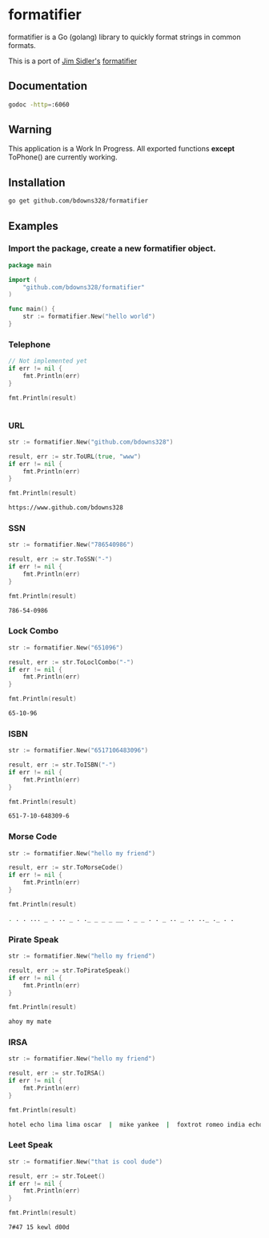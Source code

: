 # formatifier

formatifier is a Go (golang) library to quickly format strings in common formats.

This is a port of [Jim Sidler's](https://github.com/jvsidler) [formatifier](https://github.com/jvsidler/formatifier) 

## Documentation

```bash
godoc -http=:6060
```

## Warning

This application is a Work In Progress.  All exported functions __except__ ToPhone() are currently working.

## Installation

```bash
go get github.com/bdowns328/formatifier
```

## Examples

### Import the package, create a new formatifier object.

```Go
package main

import (
    "github.com/bdowns328/formatifier"
)

func main() {
    str := formatifier.New("hello world")
}
```

### Telephone

```Go
// Not implemented yet
if err != nil {
    fmt.Println(err)
}

fmt.Println(result)
```
```bash

```

### URL

```Go
str := formatifier.New("github.com/bdowns328")

result, err := str.ToURL(true, "www")
if err != nil {
    fmt.Println(err)
}

fmt.Println(result)
```
```bash
https://www.github.com/bdowns328
```

### SSN

```Go
str := formatifier.New("786540986")

result, err := str.ToSSN("-")
if err != nil {
    fmt.Println(err)
}

fmt.Println(result)
```
```bash
786-54-0986
```

### Lock Combo

```Go
str := formatifier.New("651096")

result, err := str.ToLoclCombo("-")
if err != nil {
    fmt.Println(err)
}

fmt.Println(result)
```
```bash
65-10-96
```

### ISBN

```Go
str := formatifier.New("6517106483096")

result, err := str.ToISBN("-")
if err != nil {
    fmt.Println(err)
}

fmt.Println(result)
```
```bash
651-7-10-648309-6
```
### Morse Code

```Go
str := formatifier.New("hello my friend")

result, err := str.ToMorseCode()
if err != nil {
    fmt.Println(err)
}

fmt.Println(result)
```
```bash
. . . ... _ . .. _ . ._ _ _ _ __ . _ _ . . _ .. _ .. .._ ._ . .
```

### Pirate Speak

```Go
str := formatifier.New("hello my friend")

result, err := str.ToPirateSpeak()
if err != nil {
    fmt.Println(err)
}

fmt.Println(result)
```
```bash
ahoy my mate
```

### IRSA

```Go
str := formatifier.New("hello my friend")

result, err := str.ToIRSA()
if err != nil {
    fmt.Println(err)
}

fmt.Println(result)
```
```bash
hotel echo lima lima oscar  |  mike yankee  |  foxtrot romeo india echo november delta 
```

### Leet Speak

```Go
str := formatifier.New("that is cool dude")

result, err := str.ToLeet()
if err != nil {
    fmt.Println(err)
}

fmt.Println(result)
```
```bash
7#47 15 kewl d00d
```

